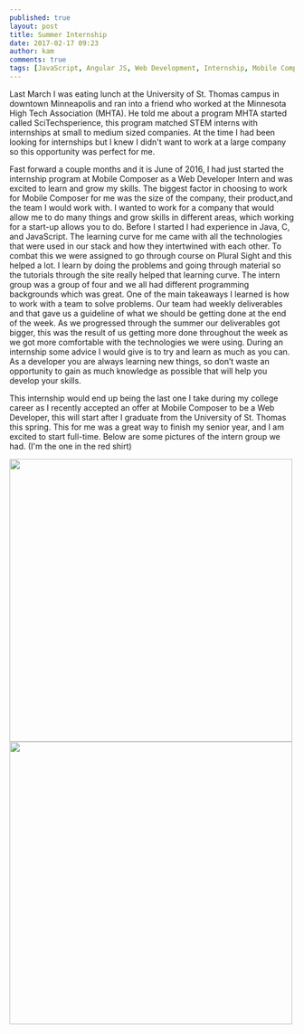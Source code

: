 ```yaml
---
published: true
layout: post
title: Summer Internship 
date: 2017-02-17 09:23
author: kam
comments: true
tags: [JavaScript, Angular JS, Web Development, Internship, Mobile Composer]
---
```


 Last March I was eating lunch at the University of St. Thomas campus in downtown Minneapolis and ran into a friend who worked at the Minnesota High Tech Association (MHTA). He told me about a program MHTA started called SciTechsperience, this program matched STEM interns with internships at small to medium sized companies. At the time I had been looking for internships but I knew I didn't want to work at a large company so this opportunity was perfect for me. 

Fast forward a couple months and it is June of 2016, I had just started the internship program at Mobile Composer as a Web Developer Intern and was excited to learn and grow my skills. The biggest factor in choosing to work for Mobile Composer for me was the size of the company, their product,and the team I would work with. I wanted to work for a company that would allow me to do many things and grow skills in different areas, which working for a start-up allows you to do. Before I started I had experience in Java, C, and JavaScript. The learning curve for me came with all the technologies that were used in our stack and how they intertwined with each other. To combat this we were assigned to go through course on Plural Sight and this helped a lot. I learn by doing the problems and going through material so the tutorials through the site really helped that learning curve. The intern group was a group of four and we all had different programming backgrounds which was great. One of the main takeaways I learned is how to work with a team to solve problems. Our team had weekly deliverables and that gave us a guideline of what we should be getting done at the end of the week. As we progressed through the summer our deliverables got bigger, this was the result of us getting more done throughout the week as we got more comfortable with the technologies we were using. During an internship some advice I would give is to try and learn as much as you can. As a developer you are always learning new things, so don’t waste an opportunity to gain as much knowledge as possible that will help you develop your skills.  

This internship would end up being the last one I take during my college career as I recently accepted an offer at Mobile Composer to be a Web Developer, this will start after I graduate from the University of St. Thomas this spring. This for me was a great way to finish my senior year, and I am excited to start full-time. Below are some pictures of the intern group we had. (I'm the one in the red shirt)

<img src="{{Interns}}/MobileComposer.github.io/images/Intern1.jpg" style="width: 500px;"/>

<img src="/MobileComposer.github.io/images/Intern2.jpg" style="width: 500px;"/>
